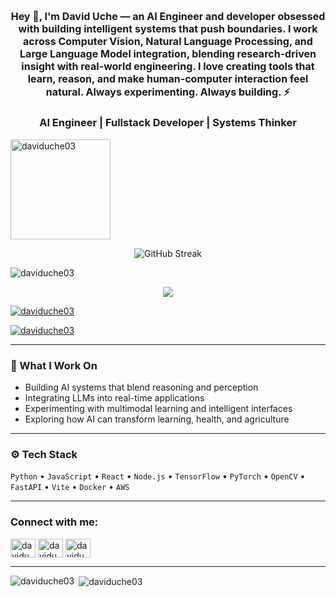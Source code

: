 

<h2 align="center" style="font-size:1rem">
Hey 👋, I'm <b>David Uche</b> — an <b>AI Engineer</b> and developer obsessed with building intelligent systems that push boundaries.  
I work across <b>Computer Vision</b>, <b>Natural Language Processing</b>, and <b>Large Language Model integration</b>, blending research-driven insight with real-world engineering.  
I love creating tools that learn, reason, and make human-computer interaction feel natural.  
Always experimenting. Always building. ⚡
</h2>

<h3 align="center">AI Engineer | Fullstack Developer | Systems Thinker</h3>

<p><img align="center" style="width:10rem" src="https://wakatime.com/badge/user/ff25ea76-1c3d-4193-805a-45d2dffcecbf.svg" alt="daviduche03" /></p>

<p align="center">
  <img src="https://github-readme-streak-stats.herokuapp.com?user=daviduche03&theme=highcontrast&hide_border=false" alt="GitHub Streak" />
</p>

<p align="left">
<img src="https://komarev.com/ghpvc/?username=daviduche03&label=Profile%20views&color=0e75b6&style=flat-square" alt="daviduche03" />
</p>

<p align="center">
  <a href="https://git.io/streak-stats">
    <img src="https://streak-stats.demolab.com?user=daviduche03"/>
  </a>
</p>

<p align="left">
  <a href="https://github.com/ryo-ma/github-profile-trophy">
    <img src="https://github-profile-trophy.vercel.app/?username=daviduche03&theme=onedark" alt="daviduche03" />
  </a>
</p>

<p align="left">
  <a href="https://twitter.com/daviduche03" target="blank">
    <img src="https://img.shields.io/twitter/follow/daviduche03?logo=twitter&style=for-the-badge" alt="daviduche03" />
  </a>
</p>

---

### 🧠 What I Work On
- Building AI systems that blend reasoning and perception  
- Integrating LLMs into real-time applications  
- Experimenting with multimodal learning and intelligent interfaces  
- Exploring how AI can transform learning, health, and agriculture  

---

### ⚙️ Tech Stack
`Python` • `JavaScript` • `React` • `Node.js` • `TensorFlow` • `PyTorch` • `OpenCV` • `FastAPI` • `Vite` • `Docker` • `AWS`  

---

<h3 align="left">Connect with me:</h3>
<p align="left">
<a href="https://twitter.com/daviduche03" target="blank"><img align="center" src="https://raw.githubusercontent.com/rahuldkjain/github-profile-readme-generator/master/src/images/icons/Social/twitter.svg" alt="daviduche03" height="30" width="40" /></a>
<a href="https://linkedin.com/in/daviduche03" target="blank"><img align="center" src="https://raw.githubusercontent.com/rahuldkjain/github-profile-readme-generator/master/src/images/icons/Social/linked-in-alt.svg" alt="daviduche03" height="30" width="40" /></a>
<a href="https://instagram.com/daviduche03" target="blank"><img align="center" src="https://raw.githubusercontent.com/rahuldkjain/github-profile-readme-generator/master/src/images/icons/Social/instagram.svg" alt="daviduche03" height="30" width="40" /></a>
</p>

---

<p><img align="left" src="https://github-readme-stats.vercel.app/api/top-langs?username=daviduche03&show_icons=true&theme=highcontrast&locale=en&layout=compact" alt="daviduche03" /></p>

<p>&nbsp;<img align="center" src="https://github-readme-stats.vercel.app/api?username=daviduche03&show_icons=true&theme=highcontrast&locale=en" alt="daviduche03" /></p>

